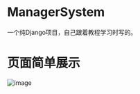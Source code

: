 # ManagerSystem
一个纯Django项目，自己跟着教程学习时写的。
# 页面简单展示
![image](https://user-images.githubusercontent.com/54904138/174442108-c7f2ccbe-a42f-4cbb-85ec-e32623698ea4.png)
